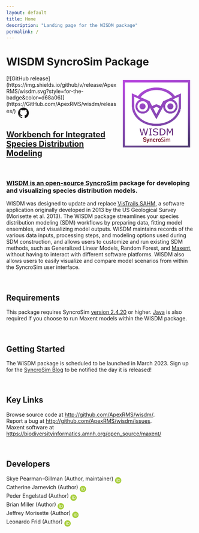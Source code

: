 ```yaml
---
layout: default
title: Home
description: "Landing page for the WISDM package"
permalink: /
---
```


# **WISDM** SyncroSim Package
<img align="right" style="padding: 13px" width="180" src="assets/images/logo/wisdm-sticker.png">
[![GitHub release](https://img.shields.io/github/v/release/ApexRMS/wisdm.svg?style=for-the-badge&color=d68a06)](https://GitHub.com/ApexRMS/wisdm/releases/)    <a href="https://github.com/ApexRMS/wisdm"><img align="middle" style="padding: 1px" width="30" src="assets/images/logo/github-trans2.png">
<br>

## Workbench for Integrated Species Distribution Modeling 
<br>

### WISDM is an open-source <a href="https://syncrosim.com/" target="_blank">SyncroSim</a> package for developing and visualizing species distribution models. <br>

WISDM was designed to update and replace <a href="https://doi.org/10.1111/j.1600-0587.2012.07815.x" target="_blank">VisTrails SAHM</a>, a software application originally developed in 2013 by the US Geological Survey (Morisette et al. 2013). The WISDM package streamlines your species distribution modeling (SDM) workflows by preparing data, fitting model ensembles, and visualizing model outputs. WISDM maintains records of the various data inputs, processing steps, and modeling options used during SDM construction, and allows users to customize and run existing SDM methods, such as Generalized Linear Models, Random Forest, and <a href="https://biodiversityinformatics.amnh.org/open_source/maxent/" target="_blank">Maxent</a>, without having to interact with different software platforms. WISDM also allows users to easily visualize and compare model scenarios from within the SyncroSim user interface.

<br>

## Requirements

This package requires SyncroSim <a href="https://syncrosim.com/download/" target="_blank">version 2.4.20</a> or higher.
<a href="https://www.java.com" target="_blank">Java</a> is also required if you choose to run Maxent models within the WISDM package.

<!--- > Instructions for installing the above requirements for WISDM are provided on the [Getting Started](https://apexrms.github.io/wisdm/getting_started.html) page. -->

<br>

## Getting Started

The WISDM package is scheduled to be launched in March 2023. Sign up for the <a href="https://syncrosim.com/blog/" target="_blank">SyncroSim Blog</a> to be notified the day it is released!
  
<!--- For a guided tutorial on **WISDM**, including installation, set up, model run, and output visualization, see the [Getting Started](https://apexrms.github.io/wisdm/getting_started.html) page. -->

<br>

## Key Links

Browse source code at
<a href="http://github.com/ApexRMS/wisdm/" target="_blank">http://github.com/ApexRMS/wisdm/</a>. <br>
Report a bug at
<a href="http://github.com/ApexRMS/wisdm/issues" target="_blank">http://github.com/ApexRMS/wisdm/issues</a>. <br>
Maxent software at <a href="https://biodiversityinformatics.amnh.org/open_source/maxent/" target="_blank">https://biodiversityinformatics.amnh.org/open_source/maxent/</a> 

<br>

## Developers

Skye Pearman-Gillman (Author, maintainer) <a href="https://orcid.org/0000-0002-3911-1985"><img align="middle" style="padding: 0.5px" width="17" src="assets/images/ORCID.png"></a>
<br>
Catherine Jarnevich (Author) <a href="https://orcid.org/0000-0002-9699-2336"><img align="middle" style="padding: 0.5px" width="17" src="assets/images/ORCID.png"></a>
<br>
Peder Engelstad (Author) <a href="https://orcid.org/0000-0002-3681-9216"><img align="middle" style="padding: 0.5px" width="17" src="assets/images/ORCID.png"></a>
<br>
Brian Miller (Author) <a href="https://orcid.org/0000-0003-1716-1161"><img align="middle" style="padding: 0.5px" width="17" src="assets/images/ORCID.png"></a>
<br>
Jeffrey Morisette (Author) <a href="https://orcid.org/0000-0002-0483-0082"><img align="middle" style="padding: 0.5px" width="17" src="assets/images/ORCID.png"></a>
<br>
Leonardo Frid (Author) <a href="https://orcid.org/0000-0002-5489-2337"><img align="middle" style="padding: 0.5px" width="17" src="assets/images/ORCID.png"></a>
